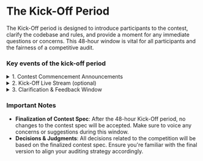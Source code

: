 # The Kick-Off Period

The Kick-Off period is designed to introduce participants to the contest, clarify the codebase and rules, and provide a moment for any immediate questions or concerns. This 48-hour window is vital for all participants and the fairness of a competitive audit.

### Key events of the kick-off period

<details>

<summary>1. Contest Commencement Announcements</summary>

An official announcement will mark the start of the Kick-Off period. This will signify the beginning of the competition and provide all necessary details about the upcoming events during the Kick-Off.

</details>

<details>

<summary>2. Kick-Off Live Stream (optional)</summary>

During the Kick-Off live stream, participants will:

* Be given a thorough walkthrough of the codebase. This will help in understanding the structure, functionalities, and intricacies of the code you'll be auditing.
* Have the opportunity to interact with sponsors and team members. They will be available to answer questions about the competition, the codebase, or related topics.

**Note**: We highly recommend attending the live stream. It's a valuable opportunity to gain insights and clear up any uncertainties before diving into the audit.

</details>

<details>

<summary>3. Clarification &#x26; Feedback Window</summary>

For the entire duration of the 48-hour Kick-Off period, participants can:

* Seek clarifications on the contest specifications. If there's any part of the spec you're unsure about, this is your time to get clarity.
* Discuss and provide feedback on any known issues with the spec. If you spot inconsistencies, ambiguities, or potential problems, you're encouraged to bring them up.

By the end of the Kick-Off period, the contest spec will be finalized based on the discussions and feedback.

</details>

### Important Notes

* **Finalization of Contest Spec**: After the 48-hour Kick-Off period, no changes to the contest spec will be accepted. Make sure to voice any concerns or suggestions during this window.
* **Decisions & Judgments**: All decisions related to the competition will be based on the finalized contest spec. Ensure you're familiar with the final version to align your auditing strategy accordingly.
